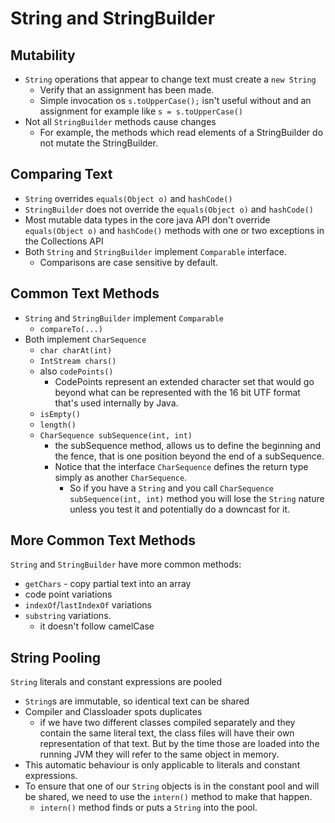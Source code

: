 # String and StringBuilder

## Mutability

- `String` operations that appear to change text must create a `new String`
  - Verify that an assignment has been made.
  - Simple invocation os `s.toUpperCase();` isn't useful without and an assignment for example like `s = s.toUpperCase()`
- Not all `StringBuilder` methods cause changes
  - For example, the methods which read elements of a StringBuilder do not mutate the StringBuilder.

## Comparing Text

- `String` overrides `equals(Object o)` and `hashCode()`
- `StringBuilder` does not override the `equals(Object o)` and `hashCode()`
- Most mutable data types in the core java API don't override `equals(Object o)` and `hashCode()` methods with one or two exceptions in the Collections API
- Both `String` and `StringBuilder` implement `Comparable` interface.
  - Comparisons are case sensitive by default.

## Common Text Methods

- `String` and `StringBuilder` implement `Comparable`
  - `compareTo(...)`
- Both implement `CharSequence`
  - `char charAt(int)`
  - `IntStream chars()` 
  - also `codePoints()`
    - CodePoints represent an extended character set that would go beyond what can be represented with the 16 bit UTF format that's used internally by Java.
  - `isEmpty()`
  - `length()`
  - `CharSequence subSequence(int, int)`
    - the subSequence method, allows us to define the beginning and the fence, that is one position beyond the end of a subSequence.
    - Notice that the interface `CharSequence` defines the return type simply as another `CharSequence`.
      - So if you have a `String` and you call `CharSequence subSequence(int, int)` method you will lose the `String` nature unless you test it and potentially do a downcast for it.

## More Common Text Methods

`String` and `StringBuilder` have more common methods: 
- `getChars` - copy partial text into an array
- code point variations
- `indexOf`/`lastIndexOf` variations
- `substring` variations.
  - it doesn't follow camelCase

## String Pooling

`String` literals and constant expressions are pooled
- `String`s are immutable, so identical text can be shared
- Compiler and Classloader spots duplicates
  - if we have two different classes compiled separately and they contain the same literal text, the class files will have their own representation of that text. But by the time those are loaded into the running JVM they will refer to the same object in memory.
- This automatic behaviour is only applicable to literals and constant expressions.
- To ensure that one of our `String` objects is in the constant pool and will be shared, we need to use the `intern()` method to make that happen.
  - `intern()` method finds or puts a `String` into the pool.
